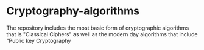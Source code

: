 # Cryptography-algorithms

The repository includes the most basic form of cryptographic algorithms that is "Classical Ciphers" as well as the modern day algorithms that include "Public key Cryptography
